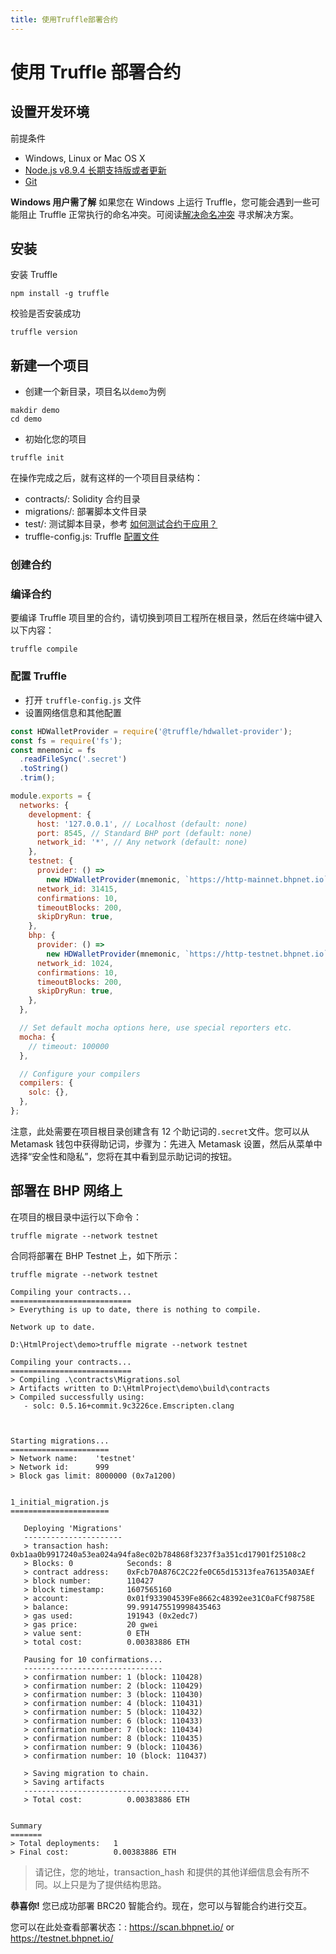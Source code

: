 ```yaml
---
title: 使用Truffle部署合约
---
```


# 使用 Truffle 部署合约

## 设置开发环境

前提条件

- Windows, Linux or Mac OS X
- [Node.js v8.9.4 长期支持版或者更新](https://nodejs.org/en/)
- [Git](https://git-scm.com/)

**Windows 用户需了解**
如果您在 Windows 上运行 Truffle，您可能会遇到一些可能阻止 Truffle 正常执行的命名冲突。可阅读[解决命名冲突](https://learnblockchain.cn/docs/truffle/reference/configuration.html#resolving-naming-conflicts-on-windows) 寻求解决方案。

## 安装

安装 Truffle

```
npm install -g truffle
```

校验是否安装成功

```
truffle version
```

## 新建一个项目

- 创建一个新目录，项目名以`demo`为例

```
makdir demo
cd demo
```

- 初始化您的项目

```
truffle init
```

在操作完成之后，就有这样的一个项目目录结构：

- contracts/: Solidity 合约目录
- migrations/: 部署脚本文件目录
- test/: 测试脚本目录，参考 [如何测试合约于应用？](https://learnblockchain.cn/docs/truffle/testing/testing-your-contracts.html)
- truffle-config.js: Truffle [配置文件](https://learnblockchain.cn/docs/truffle/reference/configuration.html)

### 创建合约

### 编译合约

要编译 Truffle 项目里的合约，请切换到项目工程所在根目录，然后在终端中键入以下内容：

```
truffle compile
```

### 配置 Truffle

- 打开 `truffle-config.js` 文件
- 设置网络信息和其他配置

```js
const HDWalletProvider = require('@truffle/hdwallet-provider');
const fs = require('fs');
const mnemonic = fs
  .readFileSync('.secret')
  .toString()
  .trim();

module.exports = {
  networks: {
    development: {
      host: '127.0.0.1', // Localhost (default: none)
      port: 8545, // Standard BHP port (default: none)
      network_id: '*', // Any network (default: none)
    },
    testnet: {
      provider: () =>
        new HDWalletProvider(mnemonic, `https://http-mainnet.bhpnet.io`),
      network_id: 31415,
      confirmations: 10,
      timeoutBlocks: 200,
      skipDryRun: true,
    },
    bhp: {
      provider: () =>
        new HDWalletProvider(mnemonic, `https://http-testnet.bhpnet.io`),
      network_id: 1024,
      confirmations: 10,
      timeoutBlocks: 200,
      skipDryRun: true,
    },
  },

  // Set default mocha options here, use special reporters etc.
  mocha: {
    // timeout: 100000
  },

  // Configure your compilers
  compilers: {
    solc: {},
  },
};
```

注意，此处需要在项目根目录创建含有 12 个助记词的`.secret`文件。您可以从 Metamask 钱包中获得助记词，步骤为：先进入 Metamask 设置，然后从菜单中选择“安全性和隐私”，您将在其中看到显示助记词的按钮。

## 部署在 BHP 网络上

在项目的根目录中运行以下命令：

```commandline
truffle migrate --network testnet
```

合同将部署在 BHP Testnet 上，如下所示：

```shell
truffle migrate --network testnet

Compiling your contracts...
===========================
> Everything is up to date, there is nothing to compile.

Network up to date.

D:\HtmlProject\demo>truffle migrate --network testnet

Compiling your contracts...
===========================
> Compiling .\contracts\Migrations.sol
> Artifacts written to D:\HtmlProject\demo\build\contracts
> Compiled successfully using:
   - solc: 0.5.16+commit.9c3226ce.Emscripten.clang



Starting migrations...
======================
> Network name:    'testnet'
> Network id:      999
> Block gas limit: 8000000 (0x7a1200)


1_initial_migration.js
======================

   Deploying 'Migrations'
   ----------------------
   > transaction hash:    0xb1aa0b9917240a53ea024a94fa8ec02b784868f3237f3a351cd17901f25108c2
   > Blocks: 0            Seconds: 8
   > contract address:    0xFcb70A876C2C22fe0C65d15313fea76135A03AEf
   > block number:        110427
   > block timestamp:     1607565160
   > account:             0x01f933904539Fe8662c48392ee31C0aFCf98758E
   > balance:             99.991475519998435463
   > gas used:            191943 (0x2edc7)
   > gas price:           20 gwei
   > value sent:          0 ETH
   > total cost:          0.00383886 ETH

   Pausing for 10 confirmations...
   -------------------------------
   > confirmation number: 1 (block: 110428)
   > confirmation number: 2 (block: 110429)
   > confirmation number: 3 (block: 110430)
   > confirmation number: 4 (block: 110431)
   > confirmation number: 5 (block: 110432)
   > confirmation number: 6 (block: 110433)
   > confirmation number: 7 (block: 110434)
   > confirmation number: 8 (block: 110435)
   > confirmation number: 9 (block: 110436)
   > confirmation number: 10 (block: 110437)

   > Saving migration to chain.
   > Saving artifacts
   -------------------------------------
   > Total cost:          0.00383886 ETH


Summary
=======
> Total deployments:   1
> Final cost:          0.00383886 ETH
```

> 请记住，您的地址，transaction_hash 和提供的其他详细信息会有所不同。以上只是为了提供结构思路。

**恭喜你!** 您已成功部署 BRC20 智能合约。现在，您可以与智能合约进行交互。

您可以在此处查看部署状态：: <https://scan.bhpnet.io/> or <https://testnet.bhpnet.io/>
